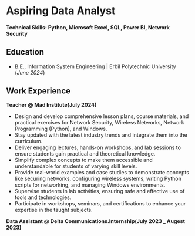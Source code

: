# Aspiring Data Analyst

#### Technical Skills: Python, Microsoft Excel, SQL, Power BI, Network Security



## Education
- B.E., Information System Engineering | Erbil Polytechnic University (_June 2024_)
  
## Work Experience
**Teacher @ Mad Institute(July 2024)**
- Design and develop comprehensive lesson plans, course materials, and practical exercises for Network Security, Wireless Networks, Network Programming (Python), and Windows.
- Stay updated with the latest industry trends and integrate them into the curriculum.
- Deliver engaging lectures, hands-on workshops, and lab sessions to ensure students gain practical and theoretical knowledge.
- Simplify complex concepts to make them accessible and understandable for students of varying skill levels.
- Provide real-world examples and case studies to demonstrate concepts like securing networks, configuring wireless systems, writing Python scripts for networking, and managing Windows environments.
- Supervise students in lab activities, ensuring safe and effective use of tools and technologies.
- Participate in workshops, seminars, and certifications to enhance your expertise in the taught subjects.

**Data Assistant @ Delta Communications.Internship(July 2023 _ Augest 2023)**
